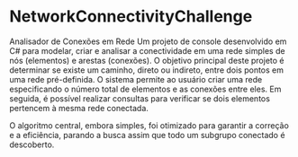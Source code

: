 # NetworkConnectivityChallenge

 Analisador de Conexões em Rede
Um projeto de console desenvolvido em C# para modelar, criar e analisar a conectividade em uma rede simples de nós (elementos) e arestas (conexões). 
O objetivo principal deste projeto é determinar se existe um caminho, direto ou indireto, entre dois pontos em uma rede pré-definida. O sistema permite ao usuário criar uma rede especificando o número total de elementos e as conexões entre eles. Em seguida, é possível realizar consultas para verificar se dois elementos pertencem à mesma rede conectada.

O algoritmo central, embora simples, foi otimizado para garantir a correção e a eficiência, parando a busca assim que todo um subgrupo conectado é descoberto.
